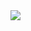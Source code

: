 <img style="text-align: center" src="https://discord.c99.nl/widget/theme-4/496328012741214208.png">
